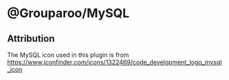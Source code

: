 # @Grouparoo/MySQL

## Attribution

The MySQL icon used in this plugin is from https://www.iconfinder.com/icons/1322469/code_development_logo_mysql_icon
